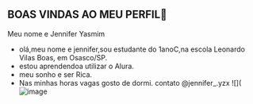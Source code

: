 ## BOAS VINDAS AO MEU PERFIL🎀

Meu nome e Jennifer Yasmim

- olá,meu nome e jennifer,sou estudante do 1anoC,na escola Leonardo Vilas Boas, em Osasco/SP.
- estou aprendendoa utilizar o Alura.
- meu sonho e ser Rica.
- Nas minhas horas vagas gosto de dormi.
contato @jennifer_.yzx
![](![image](https://github.com/user-attachments/assets/b56c4d3f-6c9e-46d0-8868-d2f57d64120a)
